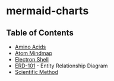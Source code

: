 mermaid-charts
==

## Table of Contents

* [Amino Acids](docs/amino-acids.md)
* [Atom Mindmap](docs/atom-mindmap.md)
* [Electron Shell](docs/electron-shell.md)
* [ERD-101](docs/erd-101.md) - Entity Relationship Diagram
* [Scientific Method](docs/scientific-method.md)


